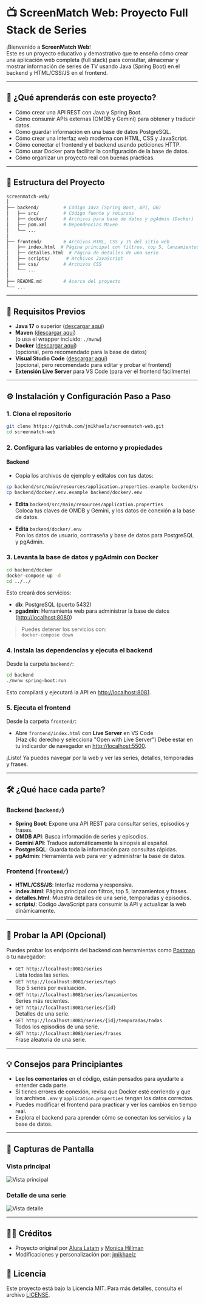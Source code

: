 # 📺 ScreenMatch Web: Proyecto Full Stack de Series

¡Bienvenido a **ScreenMatch Web**!  
Este es un proyecto educativo y demostrativo que te enseña cómo crear una aplicación web completa (full stack) para consultar, almacenar y mostrar información de series de TV usando Java (Spring Boot) en el backend y HTML/CSS/JS en el frontend.

---

## 🧩 ¿Qué aprenderás con este proyecto?

- Cómo crear una API REST con Java y Spring Boot.
- Cómo consumir APIs externas (OMDB y Gemini) para obtener y traducir datos.
- Cómo guardar información en una base de datos PostgreSQL.
- Cómo crear una interfaz web moderna con HTML, CSS y JavaScript.
- Cómo conectar el frontend y el backend usando peticiones HTTP.
- Cómo usar Docker para facilitar la configuración de la base de datos.
- Cómo organizar un proyecto real con buenas prácticas.

---

## 📂 Estructura del Proyecto

```sh
screenmatch-web/
│
├── backend/         # Código Java (Spring Boot, API, DB)
│   ├── src/         # Código fuente y recursos
│   ├── docker/      # Archivos para base de datos y pgAdmin (Docker)
│   ├── pom.xml      # Dependencias Maven
│   └── ...          
│
├── frontend/        # Archivos HTML, CSS y JS del sitio web
│   ├── index.html  # Página principal con filtros, top 5, lanzamientos y frases
│   ├── detalles.html  # Página de detalles de una serie
│   ├── scripts/      # Archivos JavaScript
│   ├── css/         # Archivos CSS
│   └── ...
│
├── README.md        # Acerca del proyecto
└── ...
```

---

## 🚦 Requisitos Previos

- **Java 17** o superior ([descargar aquí](https://adoptium.net/))
- **Maven** ([descargar aquí](https://maven.apache.org/download.cgi))  
  (o usa el wrapper incluido: `./mvnw`)
- **Docker** ([descargar aquí](https://www.docker.com/products/docker-desktop/))  
  (opcional, pero recomendado para la base de datos)
- **Visual Studio Code** ([descargar aquí](https://code.visualstudio.com/))  
  (opcional, pero recomendado para editar y probar el frontend)
- **Extensión Live Server** para VS Code (para ver el frontend fácilmente)

---

## ⚙️ Instalación y Configuración Paso a Paso

### 1. Clona el repositorio

```sh
git clone https://github.com/jmikhaelz/screenmatch-web.git
cd screenmatch-web
```

### 2. Configura las variables de entorno y propiedades

#### Backend

- Copia los archivos de ejemplo y edítalos con tus datos:

```sh
cp backend/src/main/resources/application.properties.example backend/src/main/resources/application.properties
cp backend/docker/.env.example backend/docker/.env
```

- **Edita** `backend/src/main/resources/application.properties`  
  Coloca tus claves de OMDB y Gemini, y los datos de conexión a la base de datos.

- **Edita** `backend/docker/.env`  
  Pon los datos de usuario, contraseña y base de datos para PostgreSQL y pgAdmin.

### 3. Levanta la base de datos y pgAdmin con Docker

```sh
cd backend/docker
docker-compose up -d
cd ../../
```

Esto creará dos servicios:
- **db**: PostgreSQL (puerto 5432)
- **pgadmin**: Herramienta web para administrar la base de datos ([http://localhost:8080](http://localhost:8080))

> Puedes detener los servicios con:  
> `docker-compose down`

### 4. Instala las dependencias y ejecuta el backend

Desde la carpeta `backend/`:

```sh
cd backend
./mvnw spring-boot:run
```

Esto compilará y ejecutará la API en [http://localhost:8081](http://localhost:8081).

### 5. Ejecuta el frontend

Desde la carpeta `frontend/`:

- Abre `frontend/index.html` con **Live Server** en VS Code  
  (Haz clic derecho y selecciona "Open with Live Server")
  Debe estar en tu indicardor de navegador en [http://localhost:5500](http://localhost:5500).

¡Listo! Ya puedes navegar por la web y ver las series, detalles, temporadas y frases.

---

## 🛠️ ¿Qué hace cada parte?

### Backend (`backend/`)

- **Spring Boot**: Expone una API REST para consultar series, episodios y frases.
- **OMDB API**: Busca información de series y episodios.
- **Gemini API**: Traduce automáticamente la sinopsis al español.
- **PostgreSQL**: Guarda toda la información para consultas rápidas.
- **pgAdmin**: Herramienta web para ver y administrar la base de datos.

### Frontend (`frontend/`)

- **HTML/CSS/JS**: Interfaz moderna y responsiva.
- **index.html**: Página principal con filtros, top 5, lanzamientos y frases.
- **detalles.html**: Muestra detalles de una serie, temporadas y episodios.
- **scripts/**: Código JavaScript para consumir la API y actualizar la web dinámicamente.

---

## 🧪 Probar la API (Opcional)

Puedes probar los endpoints del backend con herramientas como [Postman](https://www.postman.com/) o tu navegador:

- `GET http://localhost:8081/series`  
  Lista todas las series.
- `GET http://localhost:8081/series/top5`  
  Top 5 series por evaluación.
- `GET http://localhost:8081/series/lanzamientos`  
  Series más recientes.
- `GET http://localhost:8081/series/{id}`  
  Detalles de una serie.
- `GET http://localhost:8081/series/{id}/temporadas/todas`  
  Todos los episodios de una serie.
- `GET http://localhost:8081/series/frases`  
  Frase aleatoria de una serie.

---

## 💡 Consejos para Principiantes

- **Lee los comentarios** en el código, están pensados para ayudarte a entender cada parte.
- Si tienes errores de conexión, revisa que Docker esté corriendo y que los archivos `.env` y `application.properties` tengan los datos correctos.
- Puedes modificar el frontend para practicar y ver los cambios en tiempo real.
- Explora el backend para aprender cómo se conectan los servicios y la base de datos.

---

## 📸 Capturas de Pantalla

### Vista principal

![Vista principal](frontend/screenshot/web-principal.png)

### Detalle de una serie

![Vista detalle](frontend/screenshot/web-acercaDe.png)

---

## 👩‍💻 Créditos

- Proyecto original por [Alura Latam](https://www.aluracursos.com/) y [Monica Hillman](https://www.linkedin.com/in/monicamhillman/)
- Modificaciones y personalización por: [jmikhaelz](https://www.linkedin.com/in/jmikhaelz/)

## 📄 Licencia

Este proyecto está bajo la Licencia MIT. Para más detalles, consulta el archivo [LICENSE](LICENSE).